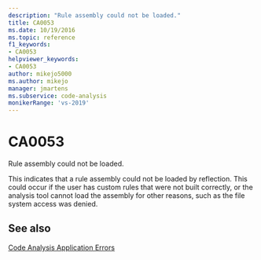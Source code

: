 ```yaml
---
description: "Rule assembly could not be loaded."
title: CA0053
ms.date: 10/19/2016
ms.topic: reference
f1_keywords:
- CA0053
helpviewer_keywords:
- CA0053
author: mikejo5000
ms.author: mikejo
manager: jmartens
ms.subservice: code-analysis
monikerRange: 'vs-2019'
---
```

# CA0053

Rule assembly could not be loaded.

This indicates that a rule assembly could not be loaded by reflection. This could occur if the user has custom rules that were not built correctly, or the analysis tool cannot load the assembly for other reasons, such as the file system access was denied.

## See also
[Code Analysis Application Errors](../code-quality/code-analysis-application-errors.md)
